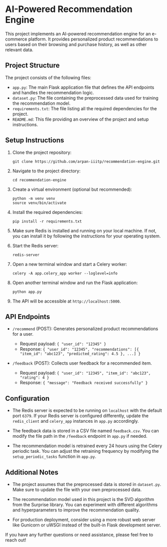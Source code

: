 # AI-Powered Recommendation Engine

This project implements an AI-powered recommendation engine for an e-commerce platform. It provides personalized product recommendations to users based on their browsing and purchase history, as well as other relevant data.

## Project Structure

The project consists of the following files:

- `app.py`: The main Flask application file that defines the API endpoints and handles the recommendation logic.
- `dataset.py`: The file containing the preprocessed data used for training the recommendation model.
- `requirements.txt`: The file listing all the required dependencies for the project.
- `README.md`: This file providing an overview of the project and setup instructions.

## Setup Instructions

1. Clone the project repository:
   ```
   git clone https://github.com/arpan-iiitp/recommendation-engine.git
   ```

2. Navigate to the project directory:
   ```
   cd recommendation-engine
   ```

3. Create a virtual environment (optional but recommended):
   ```
   python -m venv venv
   source venv/bin/activate
   ```

4. Install the required dependencies:
   ```
   pip install -r requirements.txt
   ```

5. Make sure Redis is installed and running on your local machine. If not, you can install it by following the instructions for your operating system.

6. Start the Redis server:
   ```
   redis-server
   ```

7. Open a new terminal window and start a Celery worker:
   ```
   celery -A app.celery_app worker --loglevel=info
   ```

8. Open another terminal window and run the Flask application:
   ```
   python app.py
   ```

9. The API will be accessible at `http://localhost:5000`.

## API Endpoints

- `/recommend` (POST): Generates personalized product recommendations for a user.
  - Request payload: `{ "user_id": "12345" }`
  - Response: `{ "user_id": "12345", "recommendations": [{ "item_id": "abc123", "predicted_rating": 4.5 }, ...] }`

- `/feedback` (POST): Collects user feedback for a recommended item.
  - Request payload: `{ "user_id": "12345", "item_id": "abc123", "rating": 4 }`
  - Response: `{ "message": "Feedback received successfully" }`

## Configuration

- The Redis server is expected to be running on `localhost` with the default port `6379`. If your Redis server is configured differently, update the `redis_client` and `celery_app` instances in `app.py` accordingly.

- The feedback data is stored in a CSV file named `feedback.csv`. You can modify the file path in the `/feedback` endpoint in `app.py` if needed.

- The recommendation model is retrained every 24 hours using the Celery periodic task. You can adjust the retraining frequency by modifying the `setup_periodic_tasks` function in `app.py`.

## Additional Notes

- The project assumes that the preprocessed data is stored in `dataset.py`. Make sure to update the file with your own preprocessed data.

- The recommendation model used in this project is the SVD algorithm from the Surprise library. You can experiment with different algorithms and hyperparameters to improve the recommendation quality.

- For production deployment, consider using a more robust web server like Gunicorn or uWSGI instead of the built-in Flask development server.

If you have any further questions or need assistance, please feel free to reach out!
